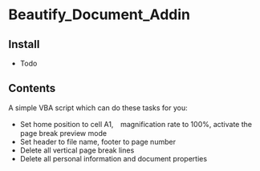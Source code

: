 # Beautify_Document_Addin

## Install    
- Todo

## Contents    
A simple VBA script which can do these tasks for you:    
- Set home position to cell A1,　magnification rate to 100%, activate the page break preview mode
- Set header to file name, footer to page number
- Delete all vertical page break lines
- Delete all personal information and document properties
